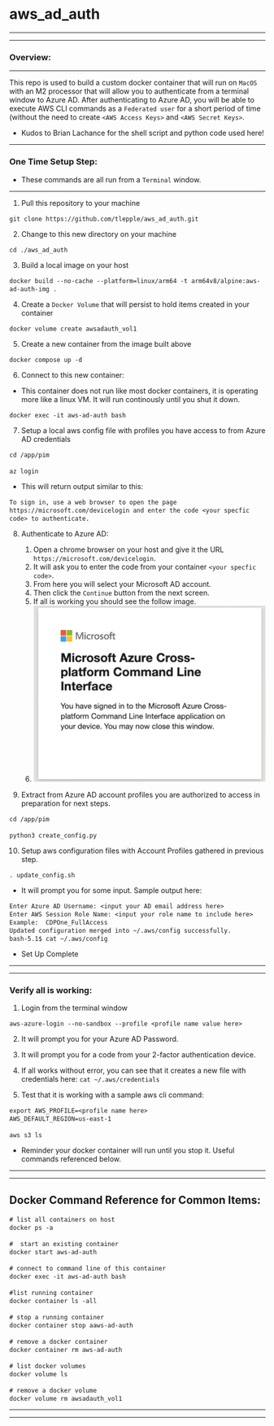 # aws_ad_auth

---
---

### Overview:
---
This repo is used to build a custom docker container that will run on `MacOS` with an M2 processor that will allow you to authenticate from a terminal window to Azure AD.   After authenticating to Azure AD, you will be able to execute AWS CLI commands as a `Federated user` for a short period of time (without the need to create `<AWS Access Keys>` and `<AWS Secret Keys>`.

*  Kudos to Brian Lachance for the shell script and python code used here!

---

### One Time Setup Step:

* These commands are all run from a `Terminal` window.
---

1. Pull this repository to your machine
```
git clone https://github.com/tlepple/aws_ad_auth.git
```

2.  Change to this new directory on your machine
```
cd ./aws_ad_auth
```

3.  Build a local image on your host
```
docker build --no-cache --platform=linux/arm64 -t arm64v8/alpine:aws-ad-auth-img .
```

4.  Create a `Docker Volume` that will persist to hold items created in your container
```
docker volume create awsadauth_vol1
```

5.  Create a new container from the image built above
```
docker compose up -d
```

6.  Connect to this new container:
*  This container does not run like most docker containers, it is operating more like a linux VM.   It will run continously until you shut it down.

```
docker exec -it aws-ad-auth bash
```
7.  Setup a local aws config file with profiles you have access to from Azure AD credentials
```
cd /app/pim

az login
```

*  This will return output similar to this:
```
To sign in, use a web browser to open the page https://microsoft.com/devicelogin and enter the code <your specfic code> to authenticate.
```

8.  Authenticate to Azure AD:   
    1. Open a chrome browser on your host and give it the URL `https://microsoft.com/devicelogin`.   
    2. It will ask you to enter the code from your container `<your specfic code>`.   
    3. From here you will select your Microsoft AD account.  
    4. Then click the `Continue` button from the next screen.
    5. If all is working you should see the follow image.
    6. ![](./images/azure_ad_success.png)




9.  Extract from Azure AD account profiles you are authorized to access in preparation for next steps.
```
cd /app/pim

python3 create_config.py
```

10.  Setup aws configuration files with Account Profiles gathered in previous step.
```
. update_config.sh
```
*  It will prompt you for some input.   Sample output here:

```
Enter Azure AD Username: <input your AD email address here>
Enter AWS Session Role Name: <input your role name to include here> Example:  CDPOne_FullAccess
Updated configuration merged into ~/.aws/config successfully.
bash-5.1$ cat ~/.aws/config 
```

*  Set Up Complete

---
---

###   Verify all is working:

1.    Login from the terminal window
```
aws-azure-login --no-sandbox --profile <profile name value here>
```

2.    It will prompt you for your Azure AD Password.

3.    It will prompt you for a code from your 2-factor authentication device.

4.    If all works without error, you can see that it creates a new file with credentials here:  `cat ~/.aws/credentials`

5.    Test that it is working with a sample aws cli command:
```
export AWS_PROFILE=<profile name here>
AWS_DEFAULT_REGION=us-east-1

aws s3 ls
```

*  Reminder your docker container will run until you stop it.  Useful commands referenced below.

---
---

##  Docker Command Reference for Common Items:
```
# list all containers on host
docker ps -a

#  start an existing container
docker start aws-ad-auth

# connect to command line of this container
docker exec -it aws-ad-auth bash

#list running container
docker container ls -all

# stop a running container
docker container stop aaws-ad-auth

# remove a docker container
docker container rm aws-ad-auth

# list docker volumes
docker volume ls

# remove a docker volume
docker volume rm awsadauth_vol1
```
---
---
